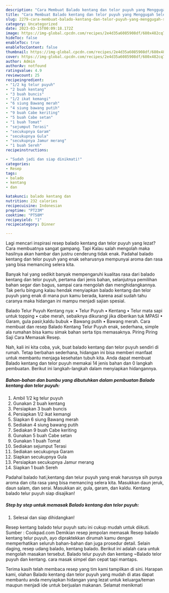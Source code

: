 ```yaml
---
description: "Cara Membuat Balado kentang dan telor puyuh yang Menggugah Selera, Buat Buka Puasa Bikin Ngiler"
title: "Cara Membuat Balado kentang dan telor puyuh yang Menggugah Selera, Buat Buka Puasa Bikin Ngiler"
slug: 2279-cara-membuat-balado-kentang-dan-telor-puyuh-yang-menggugah-selera-buat-buka-puasa-bikin-ngiler
category: Uncategorized
date: 2023-03-15T00:09:18.172Z
image: https://img-global.cpcdn.com/recipes/2e4d35a6085908df/680x482cq70/balado-kentang-dan-telor-puyuh-foto-resep-utama.jpg
hideToc: false
enableToc: true
enableTocContent: false
thumbnail: https://img-global.cpcdn.com/recipes/2e4d35a6085908df/680x482cq70/balado-kentang-dan-telor-puyuh-foto-resep-utama.jpg
cover: https://img-global.cpcdn.com/recipes/2e4d35a6085908df/680x482cq70/balado-kentang-dan-telor-puyuh-foto-resep-utama.jpg
author: Admin
authorAv: notfound
ratingvalue: 4.9
reviewcount: 25
recipeingredient:
- "1/2 kg telur puyuh"
- "2 buah kentang"
- "3 buah buncis"
- "1/2 ikat kemangi"
- "6 siung Bawang merah"
- "4 siung bawang putih"
- "9 buah Cabe keriting"
- "5 buah Cabe setan"
- "1 buah Tomat"
- "sejumput Terasi"
- "secukupnya Garam"
- "secukupnya Gula"
- "secukupnya Jamur merang"
- "1 buah Sereh"
recipeinstructions:

- "Sudah jadi dan siap dinikmati!"
categories:
- Resep
tags:
- balado
- kentang
- dan

katakunci: balado kentang dan 
nutrition: 232 calories
recipecuisine: Indonesian
preptime: "PT23M"
cooktime: "PT58M"
recipeyield: "1"
recipecategory: Dinner

---
```



Lagi mencari inspirasi resep balado kentang dan telor puyuh yang lezat? Cara membuatnya sangat gampang. Tapi Kalau salah mengolah maka hasilnya akan hambar dan justru cenderung tidak enak. Padahal balado kentang dan telor puyuh yang enak seharusnya mempunyai aroma dan rasa yang bisa memancing selera kita.


Banyak hal yang sedikit banyak mempengaruhi kualitas rasa dari balado kentang dan telor puyuh, pertama dari jenis bahan, selanjutnya pemilihan bahan segar dan bagus, sampai cara mengolah dan menghidangkannya. Tak perlu bingung kalau hendak menyiapkan balado kentang dan telor puyuh yang enak di mana pun kamu berada, karena asal sudah tahu caranya maka hidangan ini mampu menjadi sajian spesial.

Balado Telur Puyuh Kentang nya: • Telur Puyuh • Kentang • Telur mata sapi untuk topping • cabe merah, sebaiknya dikurangi jika diberikan tuk MPASI • Garam, gula pasir,kaldu bubuk • Bawang putih • Bawang merah. Cara membuat dan resep Balado Kentang Telur Puyuh enak, sederhana, simple ala rumahan bisa kamu simak bahan serta tips memasaknya. Piring Piring Saji Cara Memasak Resep.


Nah, kali ini kita coba, yuk, buat balado kentang dan telor puyuh sendiri di rumah. Tetap berbahan sederhana, hidangan ini bisa memberi manfaat untuk membantu menjaga kesehatan tubuh kita. Anda dapat membuat Balado kentang dan telor puyuh memakai 14 jenis bahan dan 0 langkah pembuatan. Berikut ini langkah-langkah dalam menyiapkan hidangannya.

<!--inarticleads1-->

##### Bahan-bahan dan bumbu yang dibutuhkan dalam pembuatan Balado kentang dan telor puyuh:

1. Ambil 1/2 kg telur puyuh
1. Gunakan 2 buah kentang
1. Persiapkan 3 buah buncis
1. Persiapkan 1/2 ikat kemangi
1. Siapkan 6 siung Bawang merah
1. Sediakan 4 siung bawang putih
1. Sediakan 9 buah Cabe keriting
1. Gunakan 5 buah Cabe setan
1. Gunakan 1 buah Tomat
1. Sediakan sejumput Terasi
1. Sediakan secukupnya Garam
1. Siapkan secukupnya Gula
1. Persiapkan secukupnya Jamur merang
1. Siapkan 1 buah Sereh


Padahal balado hati,kentang dan telur puyuh yang enak harusnya sih punya aroma dan cita rasa yang bisa memancing selera kita. Masukkan daun jeruk, daun salam, dan serai. Masukkan air, gula, garam, dan kaldu. Kentang balado telur puyuh siap disajikan! 

<!--inarticleads2-->

##### Step by step untuk memasak Balado kentang dan telor puyuh:


1. Selesai dan siap dihidangkan!

Resep kentang balado telur puyuh satu ini cukup mudah untuk diikuti. Sumber : Cookpad.com Demikian resep jempolan memasak Resep balado kentang telur puyuh, ayo dipraktekkan dirumah kamu dengan memperhatikan seluruh bahan-bahan dan juga prosedur detail. Selain daging, resep udang balado, kentang balado. Berikut ini adalah cara untuk mengolah masakan tersebut. Balado telur puyuh dan kentang ~Balado telor puyuh dan kentang. cara masak simpel dan cepat tapi mantaps. 

Terima kasih telah membaca resep yang tim kami tampilkan di sini. Harapan kami, olahan Balado kentang dan telor puyuh yang mudah di atas dapat membantu anda menyiapkan hidangan yang lezat untuk keluarga/teman maupun menjadi ide untuk berjualan makanan. Selamat menikmati

